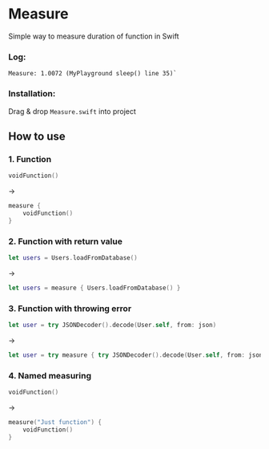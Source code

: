 # Measure
Simple way to measure duration of function in Swift

### Log:
```
Measure: 1.0072 (MyPlayground sleep() line 35)`
```

### Installation:

Drag & drop `Measure.swift` into project


## How to use


### 1. Function

```swift
voidFunction()
```
->
```swift
measure {
    voidFunction()
}
```

### 2. Function with return value

```swift
let users = Users.loadFromDatabase()
```
->
```swift
let users = measure { Users.loadFromDatabase() }
```

### 3. Function with throwing error

```swift
let user = try JSONDecoder().decode(User.self, from: json)
```
->
```swift
let user = try measure { try JSONDecoder().decode(User.self, from: json) }
```

### 4. Named measuring

```swift
voidFunction()
```
->
```swift
measure("Just function") {
    voidFunction()
}
```
